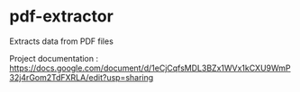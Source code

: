 # pdf-extractor
Extracts data from PDF files

Project documentation : https://docs.google.com/document/d/1eCjCqfsMDL3BZx1WVx1kCXU9WmP32j4rGom2TdFXRLA/edit?usp=sharing
